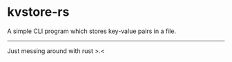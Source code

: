 # kvstore-rs

A simple CLI program which stores key-value pairs in a file.

---
Just messing around with rust >.<
